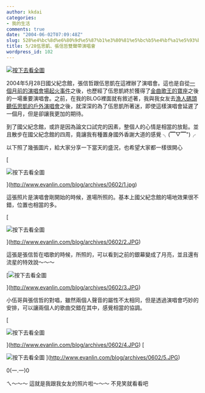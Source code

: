 ```yaml
---
author: kkdai
categories:
- 我的生活
comments: true
date: "2004-06-02T07:09:48Z"
slug: 528%e4%bc%8d%e6%80%9d%e5%87%b1%e3%80%81%e5%bc%b5%e4%bf%a1%e5%93%b2%e9%9b%99%e8%81%b2%e5%b8%b6%e6%bc%94%e5%94%b1%e6%9c%83
title: 5/28伍思凱、張信哲雙聲帶演唱會
wordpress_id: 102
---
```


[![按下去看全圖](http://www.evanlin.com/blog/archives/0602/DSC01220.JPG)
](http://www.evanlin.com/blog/archives/0602/DSC01220.JPG) 
  

2004年5月28日國父紀念館，張信哲跟伍思凱在這裡辦了演唱會。這也是自從[一個月前的演唱會場起火事件](http://focus.news.yam.com/type/entertain/auto/5002/)之後，也歷經了伍思凱終於獲得了[金曲歌王的寶座](http://www.epochtimes.com/b5/4/5/10/n534237.htm)之後的一場重要演唱會。之前，在我的BLOG裡面就有敘述著，我與我女友去[漁人碼頭聽伍思凱的戶外演唱會](http://www.evanlin.com/blog/archives/000018.html)之後，就深深的為了伍思凱所著迷，即使這樣演唱會延遲了一個月，但是卻讓我更加的期待。


到了國父紀念館，或許是因為論文口試完的因素，整個人的心情是相當的放鬆。並且散步在國父紀念館的四周，竟讓我有種置身國外香謝大道的感覺 
╮(▔▽▔")╭


<!--more-->


以下照了幾張圖片，給大家分享一下當天的盛況，也希望大家都一樣很開心


[


![按下去看全圖](http://www.evanlin.com/blog/archives/0602/1.jpg)



](http://www.evanlin.com/blog/archives/0602/1.jpg)


這張照片是演唱會剛開始的時候，進場所照的。基本上國父紀念館的場地效果很不錯，位置也相當的多。




[

![按下去看全圖](http://www.evanlin.com/blog/archives/0602/2.JPG)

](http://www.evanlin.com/blog/archives/0602/2.JPG)




這張是張信哲在唱歌的時候，所照的，可以看到之前的銀幕變成了月亮，並且還有流星的特效說～～～




[![按下去看全圖](http://www.evanlin.com/blog/archives/0602/3.JPG)

](http://www.evanlin.com/blog/archives/0602/3.JPG)




小伍哥與張信哲的對唱，雖然兩個人聲音的屬性不太相同，但是透過演唱會巧妙的安排，可以讓兩個人的歌曲交錯在其中，感覺相當的協調。




[

![按下去看全圖](http://www.evanlin.com/blog/archives/0602/4.JPG)

](http://www.evanlin.com/blog/archives/0602/4.JPG) [

![按下去看全圖](http://www.evanlin.com/blog/archives/0602/5.JPG)
](http://www.evanlin.com/blog/archives/0602/5.JPG)




0(一.一)0




ㄟ～～～
這就是我跟我女友的照片啦～～～ 不見笑就看看吧

